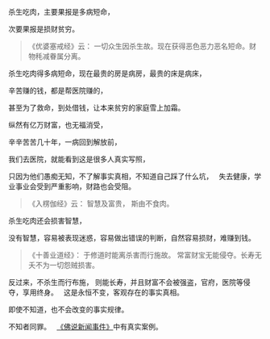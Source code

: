 杀生吃肉，主要果报是多病短命，

次要果报是损财贫穷。

> 《优婆塞戒经》云： 
> 一切众生因杀生故。现在获得恶色恶力恶名短命。财物秏减眷属分离。

杀生吃肉得多病短命，现在最贵的房是病房，最贵的床是病床，

辛苦赚的钱，都是帮医院赚的，

甚至为了救命，到处借钱，让本来贫穷的家庭雪上加霜。

纵然有亿万财富，也无福消受，

辛辛苦苦几十年，一病回到解放前，

我们去医院，就能看到这是很多人真实写照，

只因为他们愚痴无知，不了解事实真相，不知道自己踩了什么坑，
&nbsp;
失去健康，学业事业会受到严重影响，财路也会受阻。

> 《入楞伽经》云： 
> 智慧及富贵， 斯由不食肉。

杀生吃肉还会损害智慧，

没有智慧，容易被表现迷惑，容易做出错误的判断，自然容易损财，难赚到钱。

> 《十善业道经》：
> 于修道时能离杀害而行施故。
> 常富财宝无能侵夺。长寿无夭不为一切怨贼损害。

反过来，不杀生而行布施，
则能长寿，并且财富不会被强盗，官府，医院等侵夺，享用终身。
&nbsp;
这是永恒不变，客观存在的事实真相。

即使不知道，也不会改变的事实规律。

不知者同罪。
&nbsp;
[《佛说新闻事件》](https://www.kancloud.cn/luojiangtao/foshuoxinwen)中有真实案例。